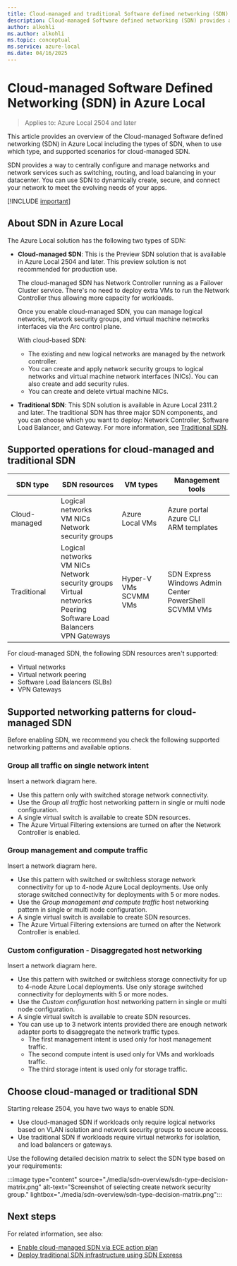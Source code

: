 ```yaml
---
title: Cloud-managed and traditional Software defined networking (SDN) in Azure Local, version 24H2
description: Cloud-managed Software defined networking (SDN) provides a way to centrally configure and manage logical networks, network security groups, network security rules via the Azure portal and Azure CLI in Azure Local.
author: alkohli
ms.author: alkohli
ms.topic: conceptual
ms.service: azure-local
ms.date: 04/16/2025
---
```


# Cloud-managed Software Defined Networking (SDN) in Azure Local

> Applies to: Azure Local 2504 and later

This article provides an overview of the Cloud-managed Software defined networking (SDN) in Azure Local including the types of SDN, when to use which type, and supported scenarios for cloud-managed SDN.

SDN provides a way to centrally configure and manage networks and network services such as switching, routing, and load balancing in your datacenter. You can use SDN to dynamically create, secure, and connect your network to meet the evolving needs of your apps. <!--Operating global-scale datacenter networks for services like Microsoft Azure, which efficiently performs tens of thousands of network changes every day, is possible only because of SDN.-->

[!INCLUDE [important](../includes/hci-preview.md)]

## About SDN in Azure Local

The Azure Local solution has the following two types of SDN:

- **Cloud-managed SDN**: This is the Preview SDN solution that is available in Azure Local 2504 and later. This preview solution is not recommended for production use.

    The cloud-managed SDN has Network Controller running as a Failover Cluster service. There's no need to deploy extra VMs to run the Network Controller thus allowing more capacity for workloads.

    Once you enable cloud-managed SDN, you can manage logical networks, network security groups, and virtual machine networks interfaces via the Arc control plane.

    With cloud-based SDN:

    - The existing and new logical networks are managed by the network controller.
    - You can create and apply network security groups to logical networks and virtual machine network interfaces (NICs). You can also create and add security rules.
    - You can create and delete virtual machine NICs.

- **Traditional SDN**: This SDN solution is available in Azure Local 2311.2 and later. The traditional SDN has three major SDN components, and you can choose which you want to deploy: Network Controller, Software Load Balancer, and Gateway. For more information, see [Traditional SDN](../concepts/software-defined-networking-23h2.md).


## Supported operations for cloud-managed and traditional SDN

| SDN type | SDN resources  | VM types  | Management tools  |
|---------|---------|---------|---------|
| Cloud-managed   | Logical networks<br>VM NICs<br>Network security groups        | Azure Local VMs        | Azure portal <br> Azure CLI <br> ARM templates         |
| Traditional     |Logical networks<br>VM NICs<br>Network security groups<br>Virtual networks<br>Peering<br>Software Load Balancers<br>VPN Gateways        | Hyper-V VMs<br>SCVMM VMs         | SDN Express<br>Windows Admin Center<br>PowerShell<br>SCVMM VMs        |

For cloud-managed SDN, the following SDN resources aren't supported:

- Virtual networks
- Virtual network peering
- Software Load Balancers (SLBs)
- VPN Gateways


## Supported networking patterns for cloud-managed SDN

Before enabling SDN, we recommend you check the following supported networking patterns and available options.

### Group all traffic on single network intent

Insert a network diagram here.

- Use this pattern only with switched storage network connectivity.
- Use the *Group all traffic* host networking pattern in single or multi node configuration.
- A single virtual switch is available to create SDN resources.
- The Azure Virtual Filtering extensions are turned on after the Network Controller is enabled.  

### Group management and compute traffic

Insert a network diagram here.

- Use this pattern with switched or switchless storage network connectivity for up to 4-node Azure Local deployments. Use only storage switched connectivity for deployments with 5 or more nodes.
- Use the *Group management and compute traffic* host networking pattern in single or multi node configuration.
- A single virtual switch is available to create SDN resources.
- The Azure Virtual Filtering extensions are turned on after the Network Controller is enabled.  

### Custom configuration - Disaggregated host networking

Insert a network diagram here.

- Use this pattern with switched or switchless storage connectivity for up to 4-node Azure Local deployments. Use only storage switched connectivity for deployments with 5 or more nodes.
- Use the *Custom configuration* host networking pattern in single or multi node configuration.
- A single virtual switch is available to create SDN resources.
- You can use up to 3 network intents provided there are enough network adapter ports to disaggregate the network traffic types.
    - The first management intent is used only for host management traffic.
    - The second compute intent is used only for VMs and workloads traffic.
    - The third storage intent is used only for storage traffic.

## Choose cloud-managed or traditional SDN

Starting release 2504, you have two ways to enable SDN.

- Use cloud-managed SDN if workloads only require logical networks based on VLAN isolation and network security groups to secure access.​
- Use traditional SDN if workloads require virtual networks for isolation, and load balancers or gateways.

Use the following detailed decision matrix to select the SDN type based on your requirements:

:::image type="content" source="./media/sdn-overview/sdn-type-decision-matrix.png" alt-text="Screenshot of selecting create network security group." lightbox="./media/sdn-overview/sdn-type-decision-matrix.png":::


## Next steps

For related information, see also:

- [Enable cloud-managed SDN via ECE action plan](../deploy/enable-sdn-ece-action-plan.md)
- [Deploy traditional SDN infrastructure using SDN Express](../deploy/sdn-express-23h2.md)
